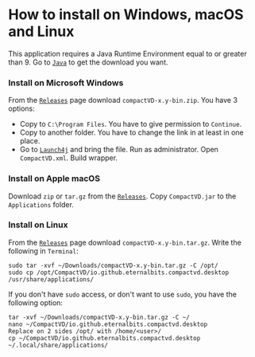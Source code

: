 # How to install on Windows, macOS and Linux

This application requires a Java Runtime Environment equal to or greater than 9.
 Go to [`Java`](https://www.oracle.com/java/technologies/downloads/) to get the download you want.

### Install on Microsoft Windows

From the [`Releases`](https://github.com/eternalbits/compactVD/releases/) page download `compactVD-x.y-bin.zip`. You have 3 options:
* Copy to `C:\Program Files`. You have to give permission to `Continue`.
* Copy to another folder. You have to change the link in at least in one place.
* Go to [`Launch4j`](http://launch4j.sourceforge.net/) and bring the file. Run as administrator. Open `CompactVD.xml`. Build wrapper.

### Install on Apple macOS

Download `zip` or `tar.gz` from the [`Releases`](https://github.com/eternalbits/compactVD/releases/). Copy `CompactVD.jar` to the `Applications` folder.

### Install on Linux

From the [`Releases`](https://github.com/eternalbits/compactVD/releases/) page download `compactVD-x.y-bin.tar.gz`. Write the following in `Terminal`:
````
sudo tar -xvf ~/Downloads/compactVD-x.y-bin.tar.gz -C /opt/
sudo cp /opt/CompactVD/io.github.eternalbits.compactvd.desktop /usr/share/applications/
````
If you don't have `sudo` access, or don't want to use `sudo`, you have the following option:
````
tar -xvf ~/Downloads/compactVD-x.y-bin.tar.gz -C ~/
nano ~/CompactVD/io.github.eternalbits.compactvd.desktop
Replace on 2 sides /opt/ with /home/<user>/
cp ~/CompactVD/io.github.eternalbits.compactvd.desktop ~/.local/share/applications/
````
